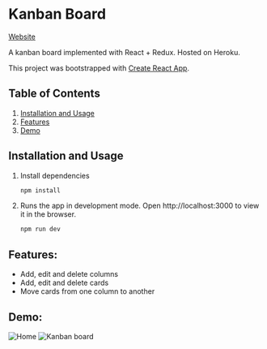 # Kanban Board
[Website](https://simplekanbanboard.herokuapp.com/)

A kanban board implemented with React + Redux. Hosted on Heroku.

This project was bootstrapped with [Create React App](https://github.com/facebook/create-react-app).

## Table of Contents
1. [Installation and Usage](#installation-and-usage)
2. [Features](#features)
3. [Demo](#demo)

## Installation and Usage

1. Install dependencies

   ```bash
   npm install
   ```

2. Runs the app in development mode. Open http://localhost:3000 to view it in the browser.

   ```bash
   npm run dev
   ```
   
## Features:

- Add, edit and delete columns
- Add, edit and delete cards
- Move cards from one column to another

## Demo:

![Home](https://user-images.githubusercontent.com/43526340/92440190-f81c9a80-f160-11ea-8df8-dbf2ecc3da83.png)
![Kanban board](https://user-images.githubusercontent.com/43526340/92439741-3c5b6b00-f160-11ea-84fa-8cb6b20f2a98.png)


